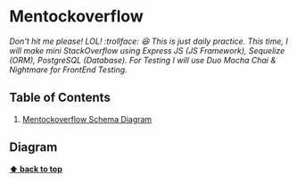 # Mentockoverflow

*Don't hit me please! LOL! :trollface: :laughing: This is just daily practice. This time, I will make mini StackOverflow using Express JS (JS Framework), Sequelize (ORM), PostgreSQL (Database). For Testing I will use Duo Mocha Chai & Nightmare for FrontEnd Testing.*

## Table of Contents
1. [Mentockoverflow Schema Diagram](#Diagram)

## Diagram

**[⬆ back to top](#table-of-contents)**

